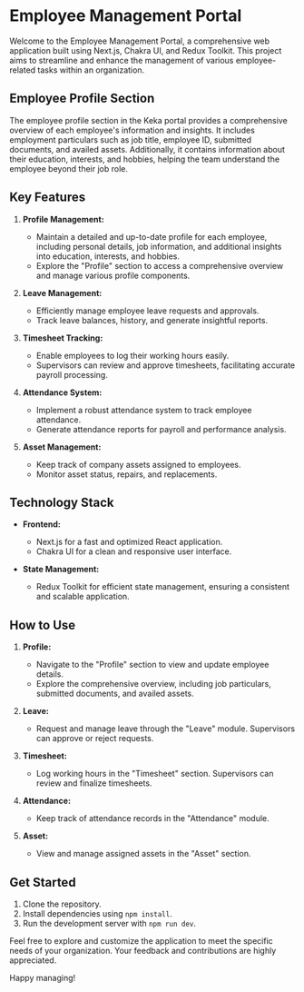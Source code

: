 # Employee Management Portal

Welcome to the Employee Management Portal, a comprehensive web application built using Next.js, Chakra UI, and Redux Toolkit. This project aims to streamline and enhance the management of various employee-related tasks within an organization.

## Employee Profile Section

The employee profile section in the Keka portal provides a comprehensive overview of each employee's information and insights. It includes employment particulars such as job title, employee ID, submitted documents, and availed assets. Additionally, it contains information about their education, interests, and hobbies, helping the team understand the employee beyond their job role.

## Key Features
1. **Profile Management:**
   - Maintain a detailed and up-to-date profile for each employee, including personal details, job information, and additional insights into education, interests, and hobbies.
   - Explore the "Profile" section to access a comprehensive overview and manage various profile components.

2. **Leave Management:**
   - Efficiently manage employee leave requests and approvals.
   - Track leave balances, history, and generate insightful reports.

3. **Timesheet Tracking:**
   - Enable employees to log their working hours easily.
   - Supervisors can review and approve timesheets, facilitating accurate payroll processing.

4. **Attendance System:**
   - Implement a robust attendance system to track employee attendance.
   - Generate attendance reports for payroll and performance analysis.

5. **Asset Management:**
   - Keep track of company assets assigned to employees.
   - Monitor asset status, repairs, and replacements.

## Technology Stack

- **Frontend:**
  - Next.js for a fast and optimized React application.
  - Chakra UI for a clean and responsive user interface.

- **State Management:**
  - Redux Toolkit for efficient state management, ensuring a consistent and scalable application.

## How to Use

1. **Profile:**
   - Navigate to the "Profile" section to view and update employee details.
   - Explore the comprehensive overview, including job particulars, submitted documents, and availed assets.

2. **Leave:**
   - Request and manage leave through the "Leave" module. Supervisors can approve or reject requests.

3. **Timesheet:**
   - Log working hours in the "Timesheet" section. Supervisors can review and finalize timesheets.

4. **Attendance:**
   - Keep track of attendance records in the "Attendance" module.

5. **Asset:**
   - View and manage assigned assets in the "Asset" section.

## Get Started
1. Clone the repository.
2. Install dependencies using `npm install`.
3. Run the development server with `npm run dev`.

Feel free to explore and customize the application to meet the specific needs of your organization. Your feedback and contributions are highly appreciated.

Happy managing!
